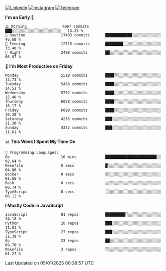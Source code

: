 [![Linkedin](https://img.shields.io/badge/-Archie-blue?style=flat-square&labelColor=gray&logo=Linkedin&logoColor=white&link=https://www.linkedin.com/in/archisdi)](https://www.linkedin.com/in/archisdi)
[![Instagram](https://img.shields.io/badge/-@archisdi-orange?style=flat-square&labelColor=gray&logo=Instagram&logoColor=white&link=https://www.instagram.com/archisdi)](https://www.instagram.com/archisdi)
[![Telegram](https://img.shields.io/badge/-aai-informational?style=flat-square&labelColor=gray&logo=telegram&logoColor=white&link=https://t.me/archisdi)](https://t.me/archisdi)

<!--START_SECTION:waka-->
**I'm an Early 🐤** 

```text
🌞 Morning                4967 commits        ███░░░░░░░░░░░░░░░░░░░░░░   13.25 % 
🌆 Daytime                17493 commits       ████████████░░░░░░░░░░░░░   46.68 % 
🌃 Evening                12515 commits       ████████░░░░░░░░░░░░░░░░░   33.40 % 
🌙 Night                  2498 commits        ██░░░░░░░░░░░░░░░░░░░░░░░   06.67 % 
```
📅 **I'm Most Productive on Friday** 

```text
Monday                   5519 commits        ████░░░░░░░░░░░░░░░░░░░░░   14.73 % 
Tuesday                  5438 commits        ████░░░░░░░░░░░░░░░░░░░░░   14.51 % 
Wednesday                5772 commits        ████░░░░░░░░░░░░░░░░░░░░░   15.40 % 
Thursday                 6058 commits        ████░░░░░░░░░░░░░░░░░░░░░   16.17 % 
Friday                   6099 commits        ████░░░░░░░░░░░░░░░░░░░░░   16.28 % 
Saturday                 4235 commits        ███░░░░░░░░░░░░░░░░░░░░░░   11.30 % 
Sunday                   4352 commits        ███░░░░░░░░░░░░░░░░░░░░░░   11.61 % 
```


📊 **This Week I Spent My Time On** 

```text
💬 Programming Languages: 
Go                       16 mins             ███████████████████████░░   92.64 % 
Makefile                 0 secs              █░░░░░░░░░░░░░░░░░░░░░░░░   04.86 % 
Docker                   0 secs              ░░░░░░░░░░░░░░░░░░░░░░░░░   01.65 % 
Bash                     0 secs              ░░░░░░░░░░░░░░░░░░░░░░░░░   00.74 % 
TypeScript               0 secs              ░░░░░░░░░░░░░░░░░░░░░░░░░   00.12 % 
```

**I Mostly Code in JavaScript** 

```text
JavaScript               81 repos            █████████░░░░░░░░░░░░░░░░   34.18 % 
Python                   28 repos            ███░░░░░░░░░░░░░░░░░░░░░░   11.81 % 
TypeScript               27 repos            ███░░░░░░░░░░░░░░░░░░░░░░   11.39 % 
Go                       23 repos            ██░░░░░░░░░░░░░░░░░░░░░░░   09.70 % 
Makefile                 3 repos             ░░░░░░░░░░░░░░░░░░░░░░░░░   01.27 % 
```




 Last Updated on 05/01/2025 00:38:57 UTC
<!--END_SECTION:waka-->
